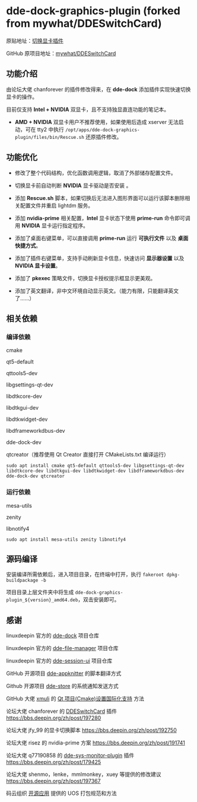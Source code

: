 # dde-dock-graphics-plugin (forked from mywhat/DDESwitchCard)

原贴地址：[切换显卡插件](https://bbs.deepin.org/zh/post/197280)

GitHub 原项目地址：[mywhat/DDESwitchCard](https://github.com/mywhat/DDESwitchCard/)

## 功能介绍

由论坛大佬 chanforever 的插件修改得来，在 **dde-dock** 添加插件实现快速切换显卡的操作。

目前仅支持 **Intel + NVIDIA** 双显卡，且不支持独显直连功能的笔记本。

* **AMD + NVIDIA** 双显卡用户不推荐使用，如果使用后造成 xserver 无法启动，可在 tty2 中执行 `/opt/apps/dde-dock-graphics-plugin/files/bin/Rescue.sh` 还原插件修改。

## 功能优化

* 修改了整个代码结构，优化函数调用逻辑，取消了外部储存配置文件。

* 切换显卡前自动判断 **NVIDIA** 显卡驱动是否安装 。

* 添加 **Rescue.sh** 脚本，如果切换后无法进入图形界面可以运行该脚本删除相关配置文件并重启 lightdm 服务。

* 添加 **nvidia-prime** 相关配置，**Intel** 显卡状态下使用 **prime-run** 命令即可调用 **NVIDIA** 显卡运行指定程序。

* 添加了桌面右键菜单，可以直接调用 **prime-run** 运行 **可执行文件** 以及 **桌面快捷方式**。

* 添加了插件右键菜单，支持手动刷新显卡信息，快速访问 **显示器设置** 以及 **NVIDIA 显卡设置**。

* 添加了 **pkexec** 策略文件，切换显卡授权提示框显示更美观。

* 添加了英文翻译，非中文环境自动显示英文。（能力有限，只能翻译英文了......）

## 相关依赖

### 编译依赖

cmake

qt5-default

qttools5-dev

libgsettings-qt-dev

libdtkcore-dev

libdtkgui-dev

libdtkwidget-dev

libdframeworkdbus-dev

dde-dock-dev

qtcreator（推荐使用 Qt Creator 直接打开 CMakeLists.txt 编译运行）

```
sudo apt install cmake qt5-default qttools5-dev libgsettings-qt-dev libdtkcore-dev libdtkgui-dev libdtkwidget-dev libdframeworkdbus-dev dde-dock-dev qtcreator
```

### 运行依赖

mesa-utils

zenity

libnotify4

```
sudo apt install mesa-utils zenity libnotify4
```

## 源码编译

安装编译所需依赖后，进入项目目录，在终端中打开，执行 `fakeroot dpkg-buildpackage -b`

项目目录上层文件夹中将生成 `dde-dock-graphics-plugin_${version}_amd64.deb`，双击安装即可。

## 感谢

linuxdeepin 官方的 [dde-dock](https://github.com/linuxdeepin/dde-dock) 项目仓库

linuxdeepin 官方的 [dde-file-manager](https://github.com/linuxdeepin/dde-file-manager) 项目仓库

linuxdeepin 官方的 [dde-session-ui](https://github.com/linuxdeepin/dde-session-ui) 项目仓库

GitHub 开源项目 [dde-appknitter](https://github.com/Dziban-dev/dde-appknitter) 的脚本翻译方式

Github 开源项目 [dde-store](https://github.com/dekzi/dde-store) 的系统通知发送方式

GitHub 大佬 [xmuli](https://github.com/xmuli) 的 [Qt 项目(Cmake)设置国际化支持](https://ifmet.cn/posts/9644ed82/) 方法

论坛大佬 chanforever 的 [DDESwitchCard](https://github.com/mywhat/DDESwitchCard) 插件        https://bbs.deepin.org/zh/post/197280

论坛大佬 jfy_99 的显卡切换脚本     https://bbs.deepin.org/zh/post/192750

论坛大佬 risez 的 nvidia-prime 方案        https://bbs.deepin.org/zh/post/191741

论坛大佬 q77190858 的 [dde-sys-monitor-plugin](https://github.com/q77190858/dde-sys-monitor-plugin) 插件        https://bbs.deepin.org/zh/post/179425

论坛大佬 shenmo，lenke，mmlmonkey，xuey 等提供的修改建议       https://bbs.deepin.org/zh/post/197367

码云组织 [开源应用](https://gitee.com/deepin-opensource) 提供的 UOS 打包规范和方法

